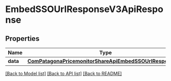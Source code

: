 # EmbedSSOUrlResponseV3ApiResponse

## Properties
Name | Type | Description | Notes
------------ | ------------- | ------------- | -------------
**data** | [**ComPatagonaPricemonitorShareApiEmbedSSOUrlResponseV3**](ComPatagonaPricemonitorShareApiEmbedSSOUrlResponseV3.md) |  | 

[[Back to Model list]](../README.md#documentation-for-models) [[Back to API list]](../README.md#documentation-for-api-endpoints) [[Back to README]](../README.md)


